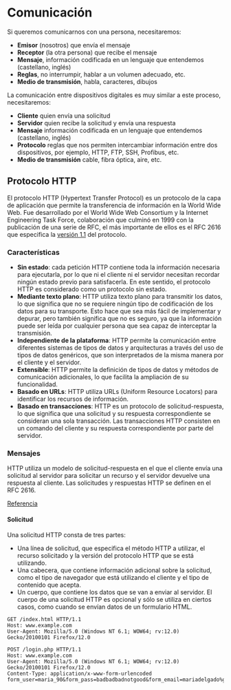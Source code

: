 # Comunicación
Si queremos comunicarnos con una persona, necesitaremos:
- **Emisor** (nosotros) que envía el mensaje
- **Receptor** (la otra persona) que recibe el mensaje
- **Mensaje**, información codificada en un lenguaje que entendemos (castellano, inglés) 
- **Reglas**, no interrumpir, hablar a un volumen adecuado, etc.
- **Medio de transmisión**, habla, caracteres, dibujos

La comunicación entre dispositivos digitales es muy similar a este proceso, necesitaremos:
- **Cliente** quien envía una solicitud
- **Servidor** quien recibe la solicitud y envía una respuesta
- **Mensaje** información codificada en un lenguaje que entendemos (castellano, inglés)
- **Protocolo** reglas que nos permiten intercambiar información entre dos dispositivos, por ejemplo, HTTP, FTP, SSH, Profibus, etc.
- **Medio de transmisión** cable, fibra óptica, aire, etc.


## Protocolo HTTP
El protocolo HTTP (Hypertext Transfer Protocol) es un protocolo de la capa de aplicación que permite la transferencia de información en la World Wide Web. Fue desarrollado por el World Wide Web Consortium y la Internet Engineering Task Force, colaboración que culminó en 1999 con la publicación de una serie de RFC, el más importante de ellos es el RFC 2616 que especifica la [versión 1.1](https://tools.ietf.org/html/rfc2616) del protocolo.

### Características
- **Sin estado**: cada petición HTTP contiene toda la información necesaria para ejecutarla, por lo que ni el cliente ni el servidor necesitan recordar ningún estado previo para satisfacerla. En este sentido, el protocolo HTTP es considerado como un protocolo sin estado.
- **Mediante texto plano**: HTTP utiliza texto plano para transmitir los datos, lo que significa que no se requiere ningún tipo de codificación de los datos para su transporte. Esto hace que sea más fácil de implementar y depurar, pero también significa que no es seguro, ya que la información puede ser leída por cualquier persona que sea capaz de interceptar la transmisión.
- **Independiente de la plataforma**: HTTP permite la comunicación entre diferentes sistemas de tipos de datos y arquitecturas a través del uso de tipos de datos genéricos, que son interpretados de la misma manera por el cliente y el servidor.
- **Extensible**: HTTP permite la definición de tipos de datos y métodos de comunicación adicionales, lo que facilita la ampliación de su funcionalidad.
- **Basado en URLs**: HTTP utiliza URLs (Uniform Resource Locators) para identificar los recursos de información.
- **Basado en transacciones**: HTTP es un protocolo de solicitud-respuesta, lo que significa que una solicitud y su respuesta correspondiente se consideran una sola transacción. Las transacciones HTTP consisten en un comando del cliente y su respuesta correspondiente por parte del servidor.

### Mensajes
HTTP utiliza un modelo de solicitud-respuesta en el que el cliente envía una solicitud al servidor para solicitar un recurso y el servidor devuelve una respuesta al cliente. Las solicitudes y respuestas HTTP se definen en el RFC 2616.

[Referencia](https://datatracker.ietf.org/doc/html/rfc2616#section-4)

#### Solicitud
Una solicitud HTTP consta de tres partes:
- Una línea de solicitud, que especifica el método HTTP a utilizar, el recurso solicitado y la versión del protocolo HTTP que se está utilizando.
- Una cabecera, que contiene información adicional sobre la solicitud, como el tipo de navegador que está utilizando el cliente y el tipo de contenido que acepta.
- Un cuerpo, que contiene los datos que se van a enviar al servidor. El cuerpo de una solicitud HTTP es opcional y sólo se utiliza en ciertos casos, como cuando se envían datos de un formulario HTML.

```http
GET /index.html HTTP/1.1
Host: www.example.com
User-Agent: Mozilla/5.0 (Windows NT 6.1; WOW64; rv:12.0) Gecko/20100101 Firefox/12.0
```

```http
POST /login.php HTTP/1.1
Host: www.example.com
User-Agent: Mozilla/5.0 (Windows NT 6.1; WOW64; rv:12.0) Gecko/20100101 Firefox/12.0
Content-Type: application/x-www-form-urlencoded
form_user=maria_90&form_pass=badbadbadnotgood&form_email=mariadelgado%gmail.com
```
